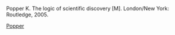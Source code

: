 Popper K. The logic of scientific discovery [M]. London/New York: Routledge, 2005.

[Popper](Names/Popper.md)
